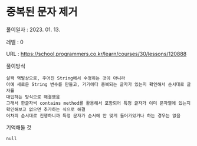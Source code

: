 # 중복된 문자 제거
풀이일자 : 2023. 01. 13.  
    
레벨 : 0   

URL : https://school.programmers.co.kr/learn/courses/30/lessons/120888  
    
풀이방식    

    살짝 역발상으로, 주어진 String에서 수정하는 것이 아니라
    아예 새로운 String 변수를 만들고, 거기에다 중복되는 글자가 있는지 확인해서 순서대로 글자를 
    대입하는 방식으로 해결했음
    그래서 한글자씩 contains method를 활용해서 포함되어 특정 글자가 이미 문자열에 있는지
    확인해보고 없으면 추가하는 식으로 해결
    어차피 순서대로 진행하니까 특정 문자가 순서에 안 맞게 들어가있거나 하는 경우는 없음

기억해둘 것  
    
    null
